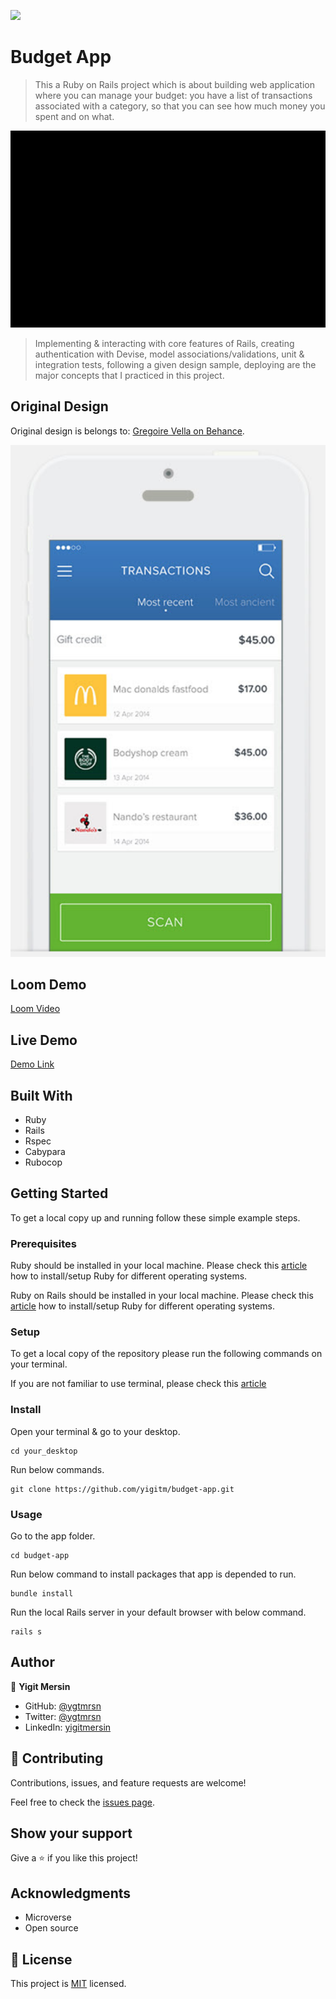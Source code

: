 ![](https://img.shields.io/badge/Microverse-blueviolet)

# Budget App

> This a Ruby on Rails project which is about building web application where you can manage your budget: you have a list of transactions associated with a category, so that you can see how much money you spent and on what.

![Design](/app/assets/images/app.gif)

> Implementing & interacting with core features of Rails, creating authentication with Devise, model associations/validations, unit & integration tests, following a given design sample, deploying are the major concepts that I practiced in this project.

## Original Design

Original design is belongs to: [Gregoire Vella on Behance](https://www.behance.net/gregoirevella).

![Original Design](/app/assets/images/design.png)

## Loom Demo

[Loom Video](https://loom.com/share/69a9b66816a94b5c89ee9e7616882786)

## Live Demo

[Demo Link](https://still-lake-49555.herokuapp.com/)

## Built With

- Ruby
- Rails
- Rspec
- Cabypara
- Rubocop

## Getting Started

To get a local copy up and running follow these simple example steps.

### Prerequisites

Ruby should be installed in your local machine. Please check this [article](https://www.theodinproject.com/lessons/ruby-installing-ruby) how to install/setup Ruby for different operating systems.

Ruby on Rails should be installed in your local machine. Please check this [article](https://www.theodinproject.com/lessons/ruby-on-rails-installing-rails) how to install/setup Ruby for different operating systems.

### Setup

To get a local copy of the repository please run the following commands on your terminal.

If you are not familiar to use terminal, please check this [article](https://www.theodinproject.com/courses/web-development-101/lessons/command-line-basics-web-development-101)

### Install

Open your terminal & go to your desktop.

```
cd your_desktop
```

Run below commands.

```
git clone https://github.com/yigitm/budget-app.git
```

### Usage

Go to the app folder.

```
cd budget-app
```

Run below command to install packages that app is depended to run.

```
bundle install
```

Run the local Rails server in your default browser with below command.

```
rails s
```

## Author

👤 **Yigit Mersin**

- GitHub: [@ygtmrsn](https://github.com/ygtmrsn)
- Twitter: [@ygtmrsn](https://twitter.com/ygtmrsn)
- LinkedIn: [yigitmersin](linkedin.com/in/yigitmersin)

## 🤝 Contributing

Contributions, issues, and feature requests are welcome!

Feel free to check the [issues page](https://github.com/yigitm/budget-app.git/issues).

## Show your support

Give a ⭐️ if you like this project!

## Acknowledgments

- Microverse
- Open source

## 📝 License

This project is [MIT](./MIT.md) licensed.
